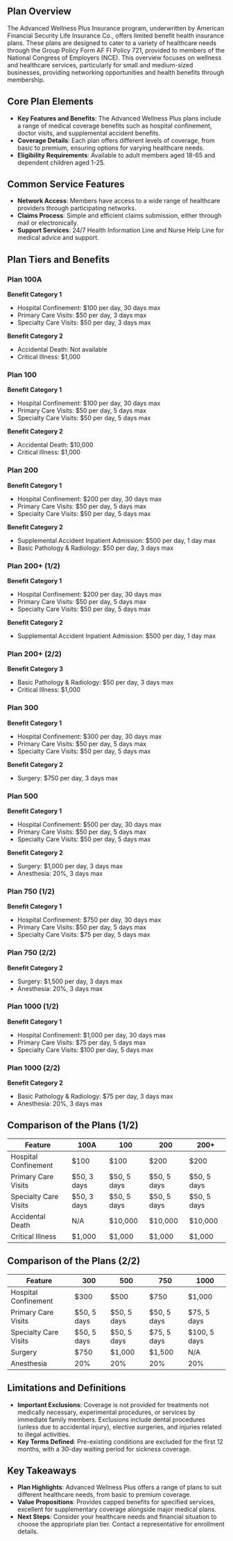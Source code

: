 ## Plan Overview

The Advanced Wellness Plus Insurance program, underwritten by American Financial Security Life Insurance Co., offers limited benefit health insurance plans. These plans are designed to cater to a variety of healthcare needs through the Group Policy Form AF FI Policy 721, provided to members of the National Congress of Employers (NCE). This overview focuses on wellness and healthcare services, particularly for small and medium-sized businesses, providing networking opportunities and health benefits through membership.

## Core Plan Elements

- **Key Features and Benefits**: The Advanced Wellness Plus plans include a range of medical coverage benefits such as hospital confinement, doctor visits, and supplemental accident benefits.
- **Coverage Details**: Each plan offers different levels of coverage, from basic to premium, ensuring options for varying healthcare needs.
- **Eligibility Requirements**: Available to adult members aged 18-65 and dependent children aged 1-25.

## Common Service Features

- **Network Access**: Members have access to a wide range of healthcare providers through participating networks.
- **Claims Process**: Simple and efficient claims submission, either through mail or electronically.
- **Support Services**: 24/7 Health Information Line and Nurse Help Line for medical advice and support.

## Plan Tiers and Benefits

### Plan 100A

**Benefit Category 1**
- Hospital Confinement: $100 per day, 30 days max
- Primary Care Visits: $50 per day, 3 days max
- Specialty Care Visits: $50 per day, 3 days max

**Benefit Category 2**
- Accidental Death: Not available
- Critical Illness: $1,000

### Plan 100

**Benefit Category 1**
- Hospital Confinement: $100 per day, 30 days max
- Primary Care Visits: $50 per day, 5 days max
- Specialty Care Visits: $50 per day, 5 days max

**Benefit Category 2**
- Accidental Death: $10,000
- Critical Illness: $1,000

### Plan 200

**Benefit Category 1**
- Hospital Confinement: $200 per day, 30 days max
- Primary Care Visits: $50 per day, 5 days max
- Specialty Care Visits: $50 per day, 5 days max

**Benefit Category 2**
- Supplemental Accident Inpatient Admission: $500 per day, 1 day max
- Basic Pathology & Radiology: $50 per day, 3 days max

### Plan 200+ (1/2)

**Benefit Category 1**
- Hospital Confinement: $200 per day, 30 days max
- Primary Care Visits: $50 per day, 5 days max
- Specialty Care Visits: $50 per day, 5 days max

**Benefit Category 2**
- Supplemental Accident Inpatient Admission: $500 per day, 1 day max

### Plan 200+ (2/2)

**Benefit Category 3**
- Basic Pathology & Radiology: $50 per day, 3 days max
- Critical Illness: $1,000

### Plan 300

**Benefit Category 1**
- Hospital Confinement: $300 per day, 30 days max
- Primary Care Visits: $50 per day, 5 days max
- Specialty Care Visits: $50 per day, 5 days max

**Benefit Category 2**
- Surgery: $750 per day, 3 days max

### Plan 500

**Benefit Category 1**
- Hospital Confinement: $500 per day, 30 days max
- Primary Care Visits: $50 per day, 5 days max
- Specialty Care Visits: $50 per day, 5 days max

**Benefit Category 2**
- Surgery: $1,000 per day, 3 days max
- Anesthesia: 20%, 3 days max

### Plan 750 (1/2)

**Benefit Category 1**
- Hospital Confinement: $750 per day, 30 days max
- Primary Care Visits: $50 per day, 5 days max
- Specialty Care Visits: $75 per day, 5 days max

### Plan 750 (2/2)

**Benefit Category 2**
- Surgery: $1,500 per day, 3 days max
- Anesthesia: 20%, 3 days max

### Plan 1000 (1/2)

**Benefit Category 1**
- Hospital Confinement: $1,000 per day, 30 days max
- Primary Care Visits: $75 per day, 5 days max
- Specialty Care Visits: $100 per day, 5 days max

### Plan 1000 (2/2)

**Benefit Category 2**
- Basic Pathology & Radiology: $75 per day, 3 days max
- Anesthesia: 20%, 3 days max

## Comparison of the Plans (1/2)

| **Feature** | **100A** | **100** | **200** | **200+** |
|-------------|----------|---------|---------|----------|
| Hospital Confinement | $100 | $100 | $200 | $200 |
| Primary Care Visits  | $50, 3 days | $50, 5 days | $50, 5 days | $50, 5 days |
| Specialty Care Visits | $50, 3 days | $50, 5 days | $50, 5 days | $50, 5 days |
| Accidental Death      | N/A | $10,000 | $10,000 | $10,000 |
| Critical Illness      | $1,000 | $1,000 | $1,000 | $1,000 |

## Comparison of the Plans (2/2)

| **Feature** | **300** | **500** | **750** | **1000** |
|-------------|---------|---------|---------|----------|
| Hospital Confinement | $300 | $500 | $750 | $1,000 |
| Primary Care Visits  | $50, 5 days | $50, 5 days | $50, 5 days | $75, 5 days |
| Specialty Care Visits | $50, 5 days | $50, 5 days | $75, 5 days | $100, 5 days |
| Surgery               | $750 | $1,000 | $1,500 | N/A |
| Anesthesia            | 20% | 20% | 20% | 20% |

## Limitations and Definitions

- **Important Exclusions**: Coverage is not provided for treatments not medically necessary, experimental procedures, or services by immediate family members. Exclusions include dental procedures (unless due to accidental injury), elective surgeries, and injuries related to illegal activities.
- **Key Terms Defined**: Pre-existing conditions are excluded for the first 12 months, with a 30-day waiting period for sickness coverage.

## Key Takeaways

- **Plan Highlights**: Advanced Wellness Plus offers a range of plans to suit different healthcare needs, from basic to premium coverage.
- **Value Propositions**: Provides capped benefits for specified services, excellent for supplementary coverage alongside major medical plans.
- **Next Steps**: Consider your healthcare needs and financial situation to choose the appropriate plan tier. Contact a representative for enrollment details.